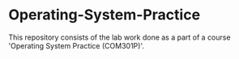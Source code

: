 # Operating-System-Practice
This repository consists of the lab work done as a part of a course 'Operating System Practice (COM301P)'. 
